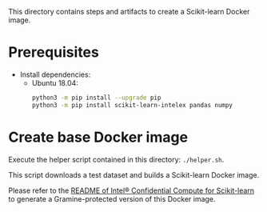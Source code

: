 This directory contains steps and artifacts to create a Scikit-learn Docker image.


# Prerequisites

- Install dependencies:
    - Ubuntu 18.04:
        ```sh
        python3 -m pip install --upgrade pip
        python3 -m pip install scikit-learn-intelex pandas numpy
        ```


# Create base Docker image

Execute the helper script contained in this directory: `./helper.sh`.

This script downloads a test dataset and builds a Scikit-learn Docker image.

Please refer to the [README of Intel® Confidential Compute for Scikit-learn](../README.md)
to generate a Gramine-protected version of this Docker image.
